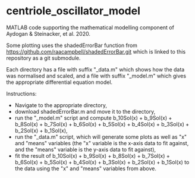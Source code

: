 # centriole_oscillator_model
MATLAB code supporting the mathematical modelling component of Aydogan & Steinacker, et al. 2020.

Some plotting uses the shadedErrorBar function from https://github.com/raacampbell/shadedErrorBar.git which is linked to this repository as a git submodule.

Each directory has a file with suffix "_data.m" which shows how the data was normalised and scaled, and a file with suffix "_model.m" which gives the appropriate differential equation model.

Instructions:
- Navigate to the appropriate directory, 
- download shadedErrorBar.m and move it to the directory,
- run the "_model.m" script and compute b_10Sol(x) + b_9Sol(x) + b_8Sol(x) + b_7Sol(x) + b_6Sol(x) + b_5Sol(x) + b_4Sol(x) + b_3Sol(x) + b_2Sol(x) + b_1Sol(x),
- run the "_data.m" script, which will generate some plots as well as "x" and "means" variables (the "x" variable is the x-axis data to fit against, and the "means" variable is the y-axis data to fit against),
- fit the result of b_10Sol(x) + b_9Sol(x) + b_8Sol(x) + b_7Sol(x) + b_6Sol(x) + b_5Sol(x) + b_4Sol(x) + b_3Sol(x) + b_2Sol(x) + b_1Sol(x) to the data using the "x" and "means" variables from above.
